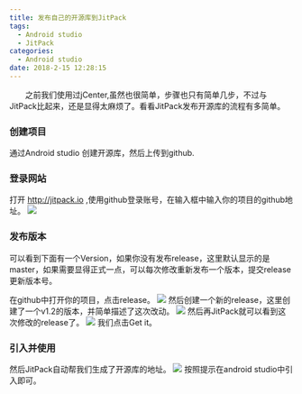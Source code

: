 ```yaml
---
title: 发布自己的开源库到JitPack
tags:
  - Android studio
  - JitPack
categories:
  - Android studio
date: 2018-2-15 12:28:15
---
```


&emsp;&emsp;之前我们使用过jCenter,虽然也很简单，步骤也只有简单几步，不过与JitPack比起来，还是显得太麻烦了。看看JitPack发布开源库的流程有多简单。
<!-- more -->
###  创建项目 
通过Android studio 创建开源库，然后上传到github.
### 登录网站 
打开 http://jitpack.io ,使用github登录账号，在输入框中输入你的项目的github地址。
![](https://ws1.sinaimg.cn/large/5cc1a78ely1fspvea5y1vj214y0hvabr.jpg)
### 发布版本
可以看到下面有一个Version，如果你没有发布release，这里默认显示的是master，如果需要显得正式一点，可以每次修改重新发布一个版本，提交release更新版本号。

在github中打开你的项目，点击release。
![](https://ws1.sinaimg.cn/large/5cc1a78ely1fspvhn7wlnj20xb05nmxq.jpg)
然后创建一个新的release，这里创建了一个v1.2的版本，并简单描述了这次改动。
![](https://ws1.sinaimg.cn/large/5cc1a78ely1fspvjjd8nnj20od0lkwfs.jpg)
然后再JitPack就可以看到这次修改的release了。
![](https://ws1.sinaimg.cn/large/5cc1a78ely1fspvkzpq0tj20kn0aagly.jpg)
我们点击Get it。
### 引入并使用
然后JitPack自动帮我们生成了开源库的地址。
![](https://ws1.sinaimg.cn/large/5cc1a78ely1fspvm6j708j20la0h6myn.jpg)
按照提示在android studio中引入即可。